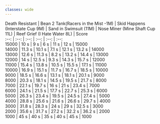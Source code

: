```yaml
---
classes: wide
---
```

Death Resistant | Bean 2 Tank(Racers in the Mist -1M) | Skid Happens (Interstate Cup 9M) | Sand in Swimsuit (11M) | Nose Miner (Mine Shaft Cup 11L) | Reef Grief (I Hate Water 8L) | Score  
:--: | :--: | :--: | :--: | :--:  | :--:   
15000 | 10 s | 9 s | 6 s | 11 s | 12 s | 15000  
14000 | 11.3 s | 10.1 s | 7.1 s | 12.1 s | 13.2 s | 14000  
13000 | 12.6 s | 11.3 s | 8.2 s | 13.2 s | 14.4 s | 13000  
12000 | 14 s | 12.5 s | 9.3 s | 14.3 s | 15.7 s | 12000  
11000 | 15.4 s | 13.8 s | 10.5 s | 15.5 s | 17.1 s | 11000  
10000 | 16.9 s | 15.1 s | 11.7 s | 16.7 s | 18.5 s | 10000  
9000 | 18.5 s | 16.6 s | 13.1 s | 18.1 s | 20.1 s | 9000  
8000 | 20.3 s | 18.1 s | 14.5 s | 19.5 s | 21.7 s | 8000  
7000 | 22.1 s | 19.7 s | 16 s | 21 s | 23.4 s | 7000  
6000 | 24.1 s | 21.5 s | 17.7 s | 22.7 s | 25.3 s | 6000  
5000 | 26.3 s | 23.4 s | 19.5 s | 24.5 s | 27.4 s | 5000  
4000 | 28.8 s | 25.6 s | 21.6 s | 26.6 s | 29.7 s | 4000  
3000 | 31.8 s | 28.3 s | 24 s | 29 s | 32.5 s | 3000  
2000 | 35.6 s | 31.7 s | 27.2 s | 32.2 s | 36.2 s | 2000  
1000 | 45 s | 40 s | 35 s | 40 s | 45 s | 1000  

